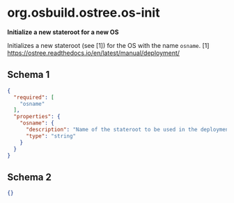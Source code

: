 
# org.osbuild.ostree.os-init

**Initialize a new stateroot for a new OS**

Initializes a new stateroot (see \[1\]) for the OS with the
name `osname`.
\[1\] https://ostree.readthedocs.io/en/latest/manual/deployment/

## Schema 1

```json
{
  "required": [
    "osname"
  ],
  "properties": {
    "osname": {
      "description": "Name of the stateroot to be used in the deployment",
      "type": "string"
    }
  }
}
```

## Schema 2

```json
{}
```
